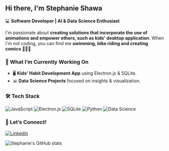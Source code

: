 ## Hi there, I'm Stephanie Shawa
💻 **Software Developer | AI & Data Science Enthusiast**

I'm passionate about **creating solutions that incorporate the use of animations and empower others, such as kids' desktop application**. When I'm not coding, you can find me **swimming, bike riding and creating comics** 🚴‍♀️✨

### 🌟 **What I’m Currently Working On**
- 🖥 **Kids' Habit Development App** using Electron.js & SQLite.
- 📊 **Data Science Projects** focused on insights & visualization.

### 🛠 **Tech Stack**
![JavaScript](https://img.shields.io/badge/JavaScript-F7DF1E?style=flat&logo=javascript&logoColor=black)
![Electron.js](https://img.shields.io/badge/Electron-47848F?style=flat&logo=electron&logoColor=white)
![SQLite](https://img.shields.io/badge/SQLite-003B57?style=flat&logo=sqlite&logoColor=white)
![Python](https://img.shields.io/badge/Python-3776AB?style=flat&logo=python&logoColor=white)
![Data Science](https://img.shields.io/badge/Data%20Science-FF6F00?style=flat&logo=jupyter&logoColor=white)

### 📢 **Let’s Connect!**
[![LinkedIn](https://img.shields.io/badge/LinkedIn-Connect-blue?logo=linkedin)](www.linkedin.com/in/stephanie-shawa-152442319)


![Stephanie's GitHub stats](https://github-readme-stats.vercel.app/api?username=Tephyny&theme=dark&show_icons=true)

